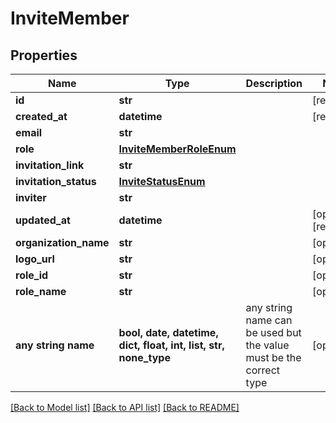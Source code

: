 # InviteMember


## Properties
Name | Type | Description | Notes
------------ | ------------- | ------------- | -------------
**id** | **str** |  | [readonly] 
**created_at** | **datetime** |  | [readonly] 
**email** | **str** |  | 
**role** | [**InviteMemberRoleEnum**](InviteMemberRoleEnum.md) |  | 
**invitation_link** | **str** |  | 
**invitation_status** | [**InviteStatusEnum**](InviteStatusEnum.md) |  | 
**inviter** | **str** |  | 
**updated_at** | **datetime** |  | [optional] [readonly] 
**organization_name** | **str** |  | [optional] 
**logo_url** | **str** |  | [optional] 
**role_id** | **str** |  | [optional] 
**role_name** | **str** |  | [optional] 
**any string name** | **bool, date, datetime, dict, float, int, list, str, none_type** | any string name can be used but the value must be the correct type | [optional]

[[Back to Model list]](../README.md#documentation-for-models) [[Back to API list]](../README.md#documentation-for-api-endpoints) [[Back to README]](../README.md)


